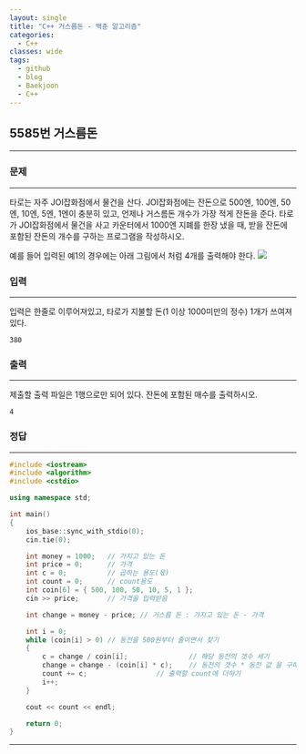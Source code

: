 ```yaml
---
layout: single
title: "C++ 거스름돈 - 백준 알고리즘"
categories:
  - C++
classes: wide
tags:
  - github
  - blog
  - Baekjoon
  - C++
---
```

## 5585번 **거스름돈**
---

### 문제
---
타로는 자주 JOI잡화점에서 물건을 산다. JOI잡화점에는 잔돈으로 500엔, 100엔, 50엔, 10엔, 5엔, 1엔이 충분히 있고, 언제나 거스름돈 개수가 가장 적게 잔돈을 준다. 타로가 JOI잡화점에서 물건을 사고 카운터에서 1000엔 지폐를 한장 냈을 때, 받을 잔돈에 포함된 잔돈의 개수를 구하는 프로그램을 작성하시오.

예를 들어 입력된 예1의 경우에는 아래 그림에서 처럼 4개를 출력해야 한다.
![](https://onlinejudgeimages.s3-ap-northeast-1.amazonaws.com/problem/5585/1.png)

### 입력
---
입력은 한줄로 이루어져있고, 타로가 지불할 돈(1 이상 1000미만의 정수) 1개가 쓰여져있다.
```
380
```

### 출력
---
제출할 출력 파일은 1행으로만 되어 있다. 잔돈에 포함된 매수를 출력하시오.
```
4
```

### 정답
---
```c++
#include <iostream>
#include <algorithm>
#include <cstdio>

using namespace std;

int main()
{
	ios_base::sync_with_stdio(0);
	cin.tie(0);

	int money = 1000;	// 가지고 있는 돈
	int price = 0;		// 가격
	int c = 0;			// 곱하는 용도(몫)
	int count = 0;		// count용도
	int coin[6] = { 500, 100, 50, 10, 5, 1 };
	cin >> price;		// 가격을 입력받음

	int change = money - price;	// 거스름 돈 : 가지고 있는 돈 - 가격

	int i = 0;
	while (coin[i] > 0)	// 동전을 500원부터 줄이면서 찾기
	{
		c = change / coin[i];				// 해당 동전의 갯수 세기
		change = change - (coin[i] * c);	// 동전의 갯수 * 동전 값 을 구해서 거스름돈 업데이트
		count += c;					// 출력할 count에 더하기
		i++;
	}

	cout << count << endl;

	return 0;
}
```

---
